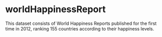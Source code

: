 # worldHappinessReport
This dataset consists of World Happiness Reports published for the first time in 2012, ranking 155 countries according to their happiness levels.
